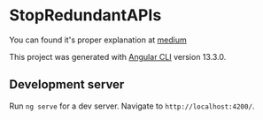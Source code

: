 # StopRedundantAPIs

You can found it's proper explanation at [medium](https://medium.com/@imfaizanahmed/stop-redundant-and-unnecessary-api-calls-on-user-input-change-using-rxjs-2d42e8d4a8e7)

This project was generated with [Angular CLI](https://github.com/angular/angular-cli) version 13.3.0.

## Development server

Run `ng serve` for a dev server. Navigate to `http://localhost:4200/`.
